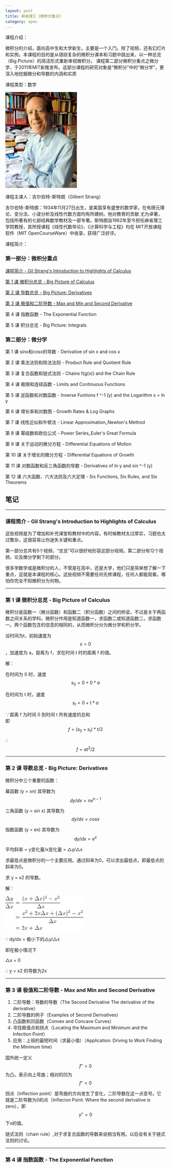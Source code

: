 ```yaml
---
layout: post
title: 麻省理工《微积分重点》
category: open
---
```

课程介绍：

微积分的介绍，面向高中生和大学新生，主要是一个入门。除了视频，还有幻灯片和实例。本课程的目的是从错综复杂的微积分课本和习题中跳出来，以一种总览（Big Picture）的简洁形式重新审视微积分。
课程第二部分微积分重点之微分学，于2011年MIT新推发布。这部分课程的研究对象是“微积分”中的“微分学”，更深入地挖掘微分和导数的内涵和实质

课程类型：数学

<img class="cover" title="Gilbert-Strang" alt="Gilbert Strang" src="/images/2012/03/Gilbert-Strang-225x300.jpg" width="225" height="300" />

课程主课人：吉尔伯特-斯特朗（Gilbert Strang）

吉尔伯特-斯特朗：1934年11月27日出生，是美国享有盛誉的数学家，在有限元理论、变分法、小波分析及线性代数方面均有所建树。他对教育的贡献 尤为卓著，包括所著有的七部经典数学教材及一部专著。斯特朗自1962年至今担任麻省理工学院教授，其所授课程《线性代数导论》、《计算科学与工程》均在 MIT开放课程软件（MIT OpenCourseWare）中收录，获得广泛好评。

课程简介：

### 第一部分：微积分重点

[课程简介 - Gil Strang's Introduction to Highlights of Calculus](#gil-strangs-introduction-to-highlights-of-calculus)

[第 1 课 微积分总览 - Big Picture of Calculus](#big-picture-of-calculus)

[第 2 课 导数总览 - Big Picture: Derivatives](#big-picture-derivatives)

[第 3 课 极值和二阶导数 - Max and Min and Second Derivative](#max-and-min-and-second-derivative)

第 4 课 指数函数 - The Exponential Function

第 5 课 积分总览 - Big Picture: Integrals

### 第二部分：微分学

第 1 课 sinx和cosx的导数 - Derivative of sin x and cos x

第 2 课 乘法法则和除法法则 - Product Rule and Quotient Rule

第 3 课 复合函数和链式法则 - Chains f(g(x)) and the Chain Rule

第 4 课 极限和连续函数 - Limits and Continuous Functions

第 5 课 逆函数和对数函数 - Inverse Funtions f ^-1 (y) and the Logarithm x = ln y

第 6 课 增长率和对数图 - Growth Rates & Log Graphs

第 7 课 线性近似和牛顿法 - Linear Approximation_Newton's Method

第 8 课 幂级数和欧拉公式 - Power Series_Euler's Great Formula

第 9 课 关于运动的微分方程 - Differential Equations of Motion

第 10 课 关于增长的微分方程 - Differential Equations of Growth

第 11 课 对数函数和反三角函数的导数 - Derivatives of ln y and sin ^-1 (y)

第 12 课 六大函数、六大法则及六大定理 - Six Functions, Six Rules, and Six Theorems

## 笔记

---

### 课程简介 - Gil Strang's Introduction to Highlights of Calculus

这些视频是为了增加和补充课堂和教材中的内容。有时候教材太过厚实，习题也太过繁杂，这很容易让你迷失关键和重点。

第一部分总共有5个视频，“总览”可以很好地形容这部分视频。第二部分有12个视频，论及微分学剩下的部分。

很多学数学或是微积分的人，不管是在高中，还是大学，他们只是简单想了解一下重点，这就是本课程的核心。这些视频不需要任何先修课程，任何人都能观看，哪怕你完全不知微积分为何物。

---

### 第 1 课 微积分总览 - Big Picture of Calculus

微积分是函数一（微分函数）和函数二（积分函数）之间的桥梁，不过是关于两函数之间关系的学科。微积分作用是知道函数一，求函数二或知道函数二，求函数一。两个函数包含的信息的相同的，从而微积分分为微分学和积分学。

设时间为t，初始速度为 $$s = 0$$，加速度为 a，距离为 f，求在时间 t 时的距离 f 的值。

解：

在时间为 0 时，速度 $$s_0 = 0 + 0 * a$$

在时间为 t 时，速度 $$s_t = 0 + t * a$$

∵距离 f 为时间 0 到时间 t 所有速度的总和  
即
$$f = {(s_0 + s_t) * t}/{2}$$

∴$$f = {at^2}/{2}$$

---

### 第 2 课 导数总览 - Big Picture: Derivatives

微积分中三个重要的函数：

幕函数 (y = xn) 其导数为 $$dy/dx = nx^{n - 1}$$

三角函数 (y = sin x) 其导数为 $$dy/dx = cos x$$

指数函数 (y = ex) 其导数为 $$dy/dx = e^x$$

平均斜率 = y变化量/x变化量 = △y/△x

求最低点是微积分的一个主要应用。通过斜率为0，可以求出最低点，即最低点的斜率为0。

求 y = x2 的导数。

解：

<img title="mit-highlights-of-calculus-section-1-lesson-2-1" src="/images/2012/03/mit-highlights-of-calculus-section-1-lesson-2-1.gif" alt="" width="245" height="108" />

∵ dy/dx = 极小下的△y/△x

即在极小情况下

△x = 0

∴ y = x2 的导数为2x

---

### 第 3 课 极值和二阶导数 - Max and Min and Second Derivative

1. 二阶导数：导数的导数（The Second Derivative The derivative of the derivative）
2. 二阶导数的例子（Examples of Second Derivatives）
3. 凸函数和凹函数（Convex and Concave Curves）
4. 寻找极值点和拐点（Locating the Maximum and Minimum and the Infection Point）
5. 应用：上班的最短时间（求最小值）（Application: Driving to Work Finding the Minimum time）

国外统一定义 $$f'' > 0$$ 为凸，表示向上弯曲；相对的凹为 $$f'' < 0$$

拐点（inflection point）是弯曲的方向发生了变化，二阶导数在这一点变号。它就是二阶导数为0的点（Inflecion Point: Where the second derivative is zero），即 $$y'' = 0$$ 下x的值。

链式法则（chain rule）,对于求复合函数的导数来说相当有用。以后会有关于链式法则的讨论。

---

### 第 4 课 指数函数 - The Exponential Function